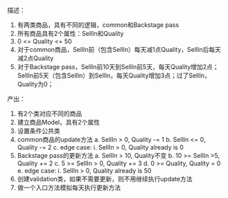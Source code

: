 描述：
1. 有两类商品，具有不同的逻辑，common和Backstage pass
2. 所有商品具有2个属性：SellIn和Quality
3. 0 <= Quality <= 50
4. 对于common商品，SellIn前（包含SellIn）每天减1点Quality，SellIn后每天减2点Quality
5. 对于Backstage pass，SellIn前10天到SellIn前5天，每天Quality增加2点；SellIn前5天（包含SellIn）到SellIn，每天Quality增加3点；过了SellIn，Quality为0；

产出：
1. 有2个类对应不同的商品
2. 建立商品Model，具有2个属性
3. 设置条件公共类
4. common商品的update方法
    a. SellIn > 0, Quality -= 1
    b. SellIn <= 0, Quality -= 2
    c. edge case: 
        i. SellIn > 0, Quality already is 0
5. Backstage pass的更新方法
    a. SellIn > 10, Quality不变
    b. 10 >= SellIn >5, Quality += 2
    c. 5 >= SellIn > 0, Quality += 3
    d. 0 >= Quality, Quality = 0 
    e. edge case:
        i. SellIn > 0, Quality already is 50
6. 创建validation类，如果不需要更新，则不用继续执行update方法
7. 做一个入口方法模拟每天执行更新方法

